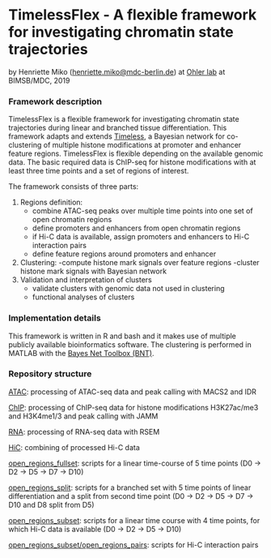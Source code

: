 # TimelessFlex - A flexible framework for investigating chromatin state trajectories

by Henriette Miko (henriette.miko@mdc-berlin.de) at [Ohler lab](
https://github.com/ohlerlab) at BIMSB/MDC, 2019




### Framework description

TimelessFlex is a flexible framework for investigating chromatin state trajectories 
during linear and branched tissue differentiation. 
This framework adapts and extends [Timeless](https://github.com/mahmoudibrahim/timeless), a Bayesian network for co-clustering of multiple histone modifications at promoter and enhancer feature regions. 
TimelessFlex is flexible depending on the available genomic data. The basic required data is ChIP-seq for histone modifications with at least three time points and a set of regions of interest.


The framework consists of three parts:
1. Regions definition: 
   - combine ATAC-seq peaks over multiple time points into one set of open chromatin regions
   - define promoters and enhancers from open chromatin regions
   - if Hi-C data is available, assign promoters and enhancers to Hi-C interaction pairs
   - define feature regions around promoters and enhancer   
2. Clustering:
   -compute histone mark signals over feature regions
   -cluster histone mark signals with Bayesian network
3. Validation and interpretation of clusters
   - validate clusters with genomic data not used in clustering
   - functional analyses of clusters



### Implementation details

This framework is written in R and bash and it makes use of multiple publicly available bioinformatics software. The clustering is performed in MATLAB with the [Bayes Net Toolbox (BNT)](https://github.com/bayesnet/bnt).



### Repository structure

[ATAC](./ATAC): processing of ATAC-seq data and peak calling with MACS2 and IDR

[ChIP](./ChIP): processing of ChIP-seq data for histone modifications H3K27ac/me3 and H3K4me1/3 and peak calling with JAMM

[RNA](./RNA): processing of RNA-seq data with RSEM

[HiC](./ChIP): combining of processed Hi-C data

[open_regions_fullset](./open_regions_fullset): scripts for a linear time-course of 5 time points (D0 -> D2 -> D5 -> D7 -> D10)

[open_regions_split](./open_regions_split): scripts for a branched set with 5 time points of linear differentiation and a split from second time point (D0 -> D2 -> D5 -> D7 -> D10 and D8 split from D5)

[open_regions_subset](./open_regions_subset): scripts for a linear time course with 4 time points, for which Hi-C data is available (D0 -> D2 -> D5 -> D10)

[open_regions_subset/open_regions_pairs](./open_regions_subset/open_regions_pairs): scripts for Hi-C interaction pairs
